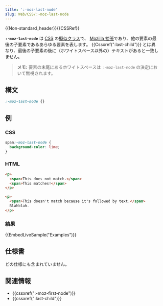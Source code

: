```yaml
---
title: ':-moz-last-node'
slug: Web/CSS/:-moz-last-node
---
```


{{Non-standard_header}}{{CSSRef}}

**`:-moz-last-node`** は [CSS](/ja/docs/Web/CSS) の[擬似クラス](/ja/docs/Web/CSS/Pseudo-classes)で、 [Mozilla 拡張](/ja/docs/Web/CSS/Mozilla_Extensions)であり、他の要素の最後の子要素であるあらゆる要素を表します。 {{Cssxref(":last-child")}} とは異なり、最後の子要素の後に（ホワイトスペース以外の）テキストがあると一致しません。

> **メモ:** 要素の末尾にあるホワイトスペースは `:-moz-last-node` の決定において無視されます。

## 構文

```css
:-moz-last-node {}
```

## 例

### CSS

```css
span:-moz-last-node {
  background-color: lime;
}
```

### HTML

```html
<p>
  <span>This does not match.</span>
  <span>This matches!</span>
</p>

<p>
  <span>This doesn't match because it's followed by text.</span>
  Blahblah.
</p>
```

### 結果

{{EmbedLiveSample("Examples")}}

## 仕様書

どの仕様にも含まれていません。

## 関連情報

- {{cssxref(":-moz-first-node")}}
- {{cssxref(":last-child")}}

